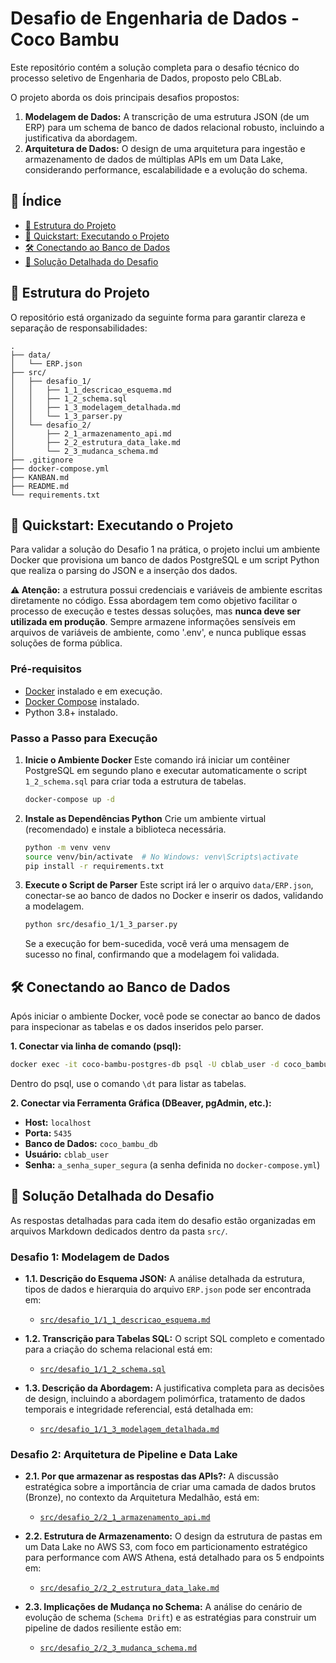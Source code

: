 # Desafio de Engenharia de Dados - Coco Bambu

Este repositório contém a solução completa para o desafio técnico do processo seletivo de Engenharia de Dados, proposto pelo CBLab.

O projeto aborda os dois principais desafios propostos:

1.  **Modelagem de Dados:** A transcrição de uma estrutura JSON (de um ERP) para um schema de banco de dados relacional robusto, incluindo a justificativa da abordagem.
2.  **Arquitetura de Dados:** O design de uma arquitetura para ingestão e armazenamento de dados de múltiplas APIs em um Data Lake, considerando performance, escalabilidade e a evolução do schema.

## 📜 Índice

  * [📂 Estrutura do Projeto](#estrutura-do-projeto)
  * [🚀 Quickstart: Executando o Projeto](#quickstart-executando-o-projeto)
  * [🛠️ Conectando ao Banco de Dados](#conectando-ao-banco-de-dados)
  * [📄 Solução Detalhada do Desafio](#solução-detalhada-do-desafio)

## 📁 Estrutura do Projeto

O repositório está organizado da seguinte forma para garantir clareza e separação de responsabilidades:

```
.
├── data/
│   └── ERP.json
├── src/
│   ├── desafio_1/
│   │   ├── 1_1_descricao_esquema.md
│   │   ├── 1_2_schema.sql
│   │   ├── 1_3_modelagem_detalhada.md
│   │   └── 1_3_parser.py
│   └── desafio_2/
│       ├── 2_1_armazenamento_api.md
│       ├── 2_2_estrutura_data_lake.md
│       └── 2_3_mudanca_schema.md
├── .gitignore
├── docker-compose.yml
├── KANBAN.md
├── README.md
└── requirements.txt
```

## 🚀 Quickstart: Executando o Projeto

Para validar a solução do Desafio 1 na prática, o projeto inclui um ambiente Docker que provisiona um banco de dados PostgreSQL e um script Python que realiza o parsing do JSON e a inserção dos dados.

**⚠️ Atenção:** a estrutura possui credenciais e variáveis de ambiente escritas diretamente no código. Essa abordagem tem como objetivo facilitar o processo de execução e testes dessas soluções, mas **nunca deve ser utilizada em produção**. Sempre armazene informações sensíveis em arquivos de variáveis de ambiente, como '.env', e nunca publique essas soluções de forma pública.

### Pré-requisitos

  * [Docker](https://www.google.com/search?q=https://www.docker.com/get-started) instalado e em execução.
  * [Docker Compose](https://docs.docker.com/compose/install/) instalado.
  * Python 3.8+ instalado.

### Passo a Passo para Execução

1.  **Inicie o Ambiente Docker**
    Este comando irá iniciar um contêiner PostgreSQL em segundo plano e executar automaticamente o script `1_2_schema.sql` para criar toda a estrutura de tabelas.

    ```bash
    docker-compose up -d
    ```

2.  **Instale as Dependências Python**
    Crie um ambiente virtual (recomendado) e instale a biblioteca necessária.

    ```bash
    python -m venv venv
    source venv/bin/activate  # No Windows: venv\Scripts\activate
    pip install -r requirements.txt
    ```

3.  **Execute o Script de Parser**
    Este script irá ler o arquivo `data/ERP.json`, conectar-se ao banco de dados no Docker e inserir os dados, validando a modelagem.

    ```bash
    python src/desafio_1/1_3_parser.py
    ```

    Se a execução for bem-sucedida, você verá uma mensagem de sucesso no final, confirmando que a modelagem foi validada.

## 🛠️ Conectando ao Banco de Dados

Após iniciar o ambiente Docker, você pode se conectar ao banco de dados para inspecionar as tabelas e os dados inseridos pelo parser.

**1. Conectar via linha de comando (psql):**

```bash
docker exec -it coco-bambu-postgres-db psql -U cblab_user -d coco_bambu_db
```

Dentro do psql, use o comando `\dt` para listar as tabelas.

**2. Conectar via Ferramenta Gráfica (DBeaver, pgAdmin, etc.):**

  * **Host:** `localhost`
  * **Porta:** `5435`
  * **Banco de Dados:** `coco_bambu_db`
  * **Usuário:** `cblab_user`
  * **Senha:** `a_senha_super_segura` (a senha definida no `docker-compose.yml`)

## 📄 Solução Detalhada do Desafio

As respostas detalhadas para cada item do desafio estão organizadas em arquivos Markdown dedicados dentro da pasta `src/`.

### Desafio 1: Modelagem de Dados

  * **1.1. Descrição do Esquema JSON:** A análise detalhada da estrutura, tipos de dados e hierarquia do arquivo `ERP.json` pode ser encontrada em:

      * [`src/desafio_1/1_1_descricao_esquema.md`](src/desafio_1/1_1_descricao_esquema.md)

  * **1.2. Transcrição para Tabelas SQL:** O script SQL completo e comentado para a criação do schema relacional está em:

      * [`src/desafio_1/1_2_schema.sql`](src/desafio_1/1_2_schema.sql)

  * **1.3. Descrição da Abordagem:** A justificativa completa para as decisões de design, incluindo a abordagem polimórfica, tratamento de dados temporais e integridade referencial, está detalhada em:

      * [`src/desafio_1/1_3_modelagem_detalhada.md`](src/desafio_1/1_3_modelagem_detalhada.md)

### Desafio 2: Arquitetura de Pipeline e Data Lake

  * **2.1. Por que armazenar as respostas das APIs?:** A discussão estratégica sobre a importância de criar uma camada de dados brutos (Bronze), no contexto da Arquitetura Medalhão, está em:

      * [`src/desafio_2/2_1_armazenamento_api.md`](src/desafio_2/2_1_armazenamento_api.md)

  * **2.2. Estrutura de Armazenamento:** O design da estrutura de pastas em um Data Lake no AWS S3, com foco em particionamento estratégico para performance com AWS Athena, está detalhado para os 5 endpoints em:

      * [`src/desafio_2/2_2_estrutura_data_lake.md`](src/desafio_2/2_2_estrutura_data_lake.md)

  * **2.3. Implicações de Mudança no Schema:** A análise do cenário de evolução de schema (`Schema Drift`) e as estratégias para construir um pipeline de dados resiliente estão em:

      * [`src/desafio_2/2_3_mudanca_schema.md`](src/desafio_2/2_3_mudanca_schema.md)

